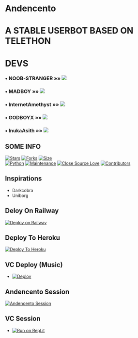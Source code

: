 # Andencento

# A STABLE USERBOT BASED ON TELETHON
# DEVS
### • NOOB-STRANGER »» <a href="https://github.com/Noob-Stranger" alt="Noob-Stranger"> <img src="https://img.shields.io/badge/Noob-Stranger-30302f?logo=github" /></a>
### • MADBOY »» <a href="https://github.com/madboy482" alt="MadBoy"> <img src="https://img.shields.io/badge/MADBOY-30302f?logo=github" /></a>
### • InternetAmethyst »» <a href="https://github.com/InternetAmethyst" alt="InternetAmethyst&color=yellow"> <img src="https://img.shields.io/badge/InternetAmethyst-30302f?logo=github" /></a>
### • GODBOYX »» <a href="https://github.com/GODBOYX" alt="GODBOYX"> <img src="https://img.shields.io/badge/GODBOYX-30302f?logo=github" /></a>
### • InukaAsith »» <a href="https://github.com/InukaAsith" alt="InukaAsith"> <img src="https://img.shields.io/badge/InukaAsith-30302f?logo=github&color=yellow" /></a>
## SOME INFO
[![Stars](https://img.shields.io/github/stars/Andencento/Andencento?style=flat-square&color=yellow)](https://github.com/Andencento/Andencento/stargazers)
[![Forks](https://img.shields.io/github/forks/Andencento/Andencento?style=flat-square&color=orange)](https://github.com/Andencento/Andencento/fork)
[![Size](https://img.shields.io/github/repo-size/Andencento/Andencento?style=flat-square&color=green)](https://github.com/Andencento/Andencento)   
[![Python](https://img.shields.io/badge/Python-v3.9-blue)](https://www.python.org/)
[![Maintenance](https://img.shields.io/badge/Maintained%3F-yes-green.svg)](https://github.com/Noob-Stranger/andencento/graphs/commit-activity)
[![Close Source Love](https://badges.frapsoft.com/os/v1/open-source.png?v=103)](https://github.com/Andencento/Andencento/)
[![Contributors](https://img.shields.io/github/contributors/Andencento/Andencento?style=flat-square&color=pink)](https://github.com/Andencento/Andencento/graphs/contributors)

## Inspirations
- Darkcobra
- Uniborg


## Deloy On Railway
[![Deploy on Railway](https://railway.app/button.svg)](https://railway.app/new/template?template=https%3A%2F%2Fgithub.com%2FAndencento%2FRailway-Deploy&plugins=postgresql&envs=YOUR_NAME%2CTZ%2CALIVE_PIC%2CPMPERMIT_PIC%2CPM_LOG_ID%2CHANDLER%2CBUTTONS_IN_HELP%2CTEMP_DOWNLOAD_DIRECTORY%2CPM_PERMIT%2CAPP_ID%2CAPI_HASH%2CLOGGER_ID%2CANDENCENTO_SESSION%2CBOT_TOKEN%2CTAG_LOGGER%2CBOT_USERNAME%2CSUDO_USERS&optionalEnvs=PM_LOG_ID%2CTAG_LOGGER%2CSUDO_USERS&YOUR_NAMEDesc=This+is+Alive+Name+So+Fill+it+Properly+It+is+Mandatory&TZDesc=Time+Zone+of+a+country+Dont+Edit+untill+you+want+diffrent+time+zone&ALIVE_PICDesc=Alive+Pic+Paste+Telegraph+Link&PMPERMIT_PICDesc=Pmpermit+Pic&PM_LOG_IDDesc=Fill+your+private+Channel+ID+if+you+want+to+Log+PM+messages.&HANDLERDesc=Your+command+handler.+Default+is+%27+.+%27+%28dot%29.&BUTTONS_IN_HELPDesc=No.of+buttons+to+display+in+help+menu.&TEMP_DOWNLOAD_DIRECTORYDesc=Temp+Storage+&PM_PERMITDesc=Defualt+is+Enable+if+You+Want+To+Disable+PMPERMIT+type+Disable&APP_IDDesc=Get+this+value+from+my.telegram.org+6+Digits+Value&API_HASHDesc=Get+this+value+from+my.telegram.org&LOGGER_IDDesc=Logger+Id+Starts+from+-100&ANDENCENTO_SESSIONDesc=Get+this+value+by+using+https%3A%2F%2Freplit.com%2F%40madboy482%2FSession-Andencento+and+fill+this+is+your+String+Session.&BOT_TOKENDesc=Make+a+bot+from+%40BotFather+and+paste+the+bot+token+here.&TAG_LOGGERDesc=Make+a+group+and+add+rose.+Do+%2Fid+and+paste+the+chat+id+here.+Make+Sure+id+Should+Start+From+-100&BOT_USERNAMEDesc=from+%40BotFather+Get+Bot+username+which+you+filled+token+and+paste+the+username+here.&SUDO_USERSDesc=Userid+of+user+to+grant+sudo+access.+Add+multiple+sudo+users+by+giving+a+space+between+userids&TZDefault=Asia%2FKolkata&HANDLERDefault=.&BUTTONS_IN_HELPDefault=7&TEMP_DOWNLOAD_DIRECTORYDefault=.%2Fuserbot%2Fcache&PM_PERMITDefault=ENABLE)

## Deploy To Heroku
[![Deploy To Heroku](https://www.herokucdn.com/deploy/button.svg)](https://heroku.com/deploy?template=https://github.com/Andencento/Deploy-Andencento)

## VC Deploy (Music)
- [![Deploy](https://www.herokucdn.com/deploy/button.svg)](http://heroku.com/deploy?template=https://github.com/Andencento/Andencento/tree/vc)


## Andencento Session
[![Andencento Session](https://repl.it/badge/github/Andencento/Andencento)](https://replit.com/@madboy482/Session-Andencento/)


## VC Session
- [![Run on Repl.it](https://repl.it/badge/github/Andencento/Andencentovcbot)](https://replit.com/@dashezup/generate-pyrogram-session-string)
